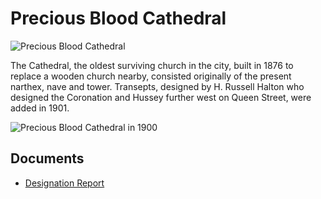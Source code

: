 # Precious Blood Cathedral

![Precious Blood Cathedral](images/precious-blood-cathedral.png)

The Cathedral, the oldest surviving church in the city, built in 1876 to replace a wooden church nearby, consisted originally of the present narthex, nave and tower. Transepts, designed by H. Russell Halton who designed the Coronation and Hussey further west on Queen Street, were added in 1901.

![Precious Blood Cathedral in 1900](images/precious-blood-cathedral-1900.jpg)

## Documents

-   [Designation Report](documents/precious-blood-cathedral-designation.pdf)
